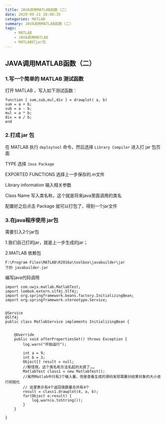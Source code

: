 ```yaml
---
title: JAVA调用MATLAB函数（二）
date: 2020-09-21 18:08:35
categories: MATLAB 
summary: JAVA调用MATLAB函数（二）
tags:
    - MATLAB
    - JAVA调用MATLAB
    - MATLAB打jar包
---
```


## JAVA调用MATLAB函数（二）

### 1.写一个简单的 MATLAB 测试函数

打开 MATLAB ，写入如下测试函数：
 
```
function [ sum,sub,mul,div ] = drawplot( a, b)
sum = a + b;
sub = a - b;
mul = a * b;
div = a / b;
end
```

### 2.打成 jar 包

在 MATLAB 执行 `deploytool` 命令，然后选择 `Library Compiler` 进入打 jar 包页面

TYPE 选择 `Java Package`

EXPORTED FUNCTIONS 选择上一步保存的.m文件

Library information 输入相关参数

Class Name 写入类名称，这个就是将来java里面调用的类名

配置好之后点击 Package 就可以打包了，得到一个jar文件

### 3.在java程序使用 jar包

需要引入2个jar包

1.我们自己打的jar，就是上一步生成的jar；

2.MATLAB 依赖包
```
F:\Program Files\MATLAB\R2016a\toolbox\javabuilder\jar 
下的 javabuilder.jar
``` 

编写java代码调用
```
import com.uwjx.matlab.MatlabTest; 
import lombok.extern.slf4j.Slf4j;
import org.springframework.beans.factory.InitializingBean;
import org.springframework.stereotype.Service;
 

@Service
@Slf4j
public class MatlabService implements InitializingBean {


    @Override
    public void afterPropertiesSet() throws Exception {
        log.warn("开始运行");

        int a = 9;
        int b = 3;
        Object[] result = null;
        //都怪我，这个类名和方法名起的太搓了……
        MatlabTest class1 = new MatlabTest();
        //虽然Matlab中只有2个输入量，但是查看生成的源码发现需要对结果对象的大小进行初始化
        // 这里表示有4个返回值数量总共有4个
        result = class1.drawplot(4, a, b);
        for(Object o:result) {
            log.warn(o.toString());
        }
    }

}

```

